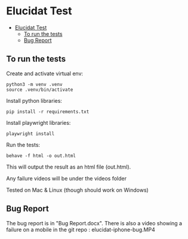 # Elucidat Test

- [Elucidat Test](#elucidat-test)
  - [To run the tests](#to-run-the-tests)
  - [Bug Report](#bug-report)


## To run the tests

Create and activate virtual env:

```
python3 -m venv .venv
source .venv/bin/activate
```

Install python libraries:

```
pip install -r requirements.txt
```

Install playwright libraries:

```
playwright install
```

Run the tests:



```
behave -f html -o out.html

```

This will output the result as an html file (out.html).

Any failure videos will be under the videos folder

Tested on Mac & Linux (though should work on Windows)

## Bug Report

The bug report is in "Bug Report.docx". There is also a video showing a failure on a mobile in the git repo : elucidat-iphone-bug.MP4
